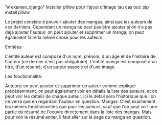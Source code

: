 "# examen_django" 
Installer pillow pour l'ajout d'image (au cas ou):
pip install pillow

Le projet consiste à pouvoir ajouter des mangas, ainsi que les auteurs de ces derniers.
Cependant un manga ne peut pas être ajouter si on n'a pas déjà ajouter l'auteur.
on peut ajouter et supprimer un manga, on peut également faire la même chose pour les auteurs.

Entitées:

L'entité auteur est composé d'un nom, prénom, d'un âge et de l'histoire de l'auteur (ce dernier n'est pas obligatoire).
L'entité manga est composé d'un titre, d'un résumé, d'un auteur associé et d'une image.

Les fonctionnalité:

Auteurs:
on peut ajouter et supprimer un auteur comme expliqué précédemment, on peut également voir en détails la liste des auteurs,
et on peut voir les détails de chaque auteur, ici le détail sera l'historique que l'on ne verra que en regardant l'auteur en question.
Mangas:
C'est exactement les mêmes fonctionnalités que pour les auteurs, sauf que l'on peut voir une partie du résumé de l'oeuvre directement dans la liste des mangas.
Mais pour voir le résumé entier, il faut aller sur la page du manga en question.